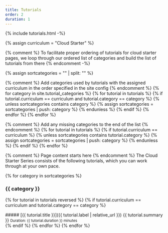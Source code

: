 ```yaml
---
title: Tutorials
order: 2
duration: 1
---
```


{% include tutorials.html -%}

{% assign curriculum = "Cloud Starter" %}

{% comment %}
To facilitate proper ordering of tutorials for cloud starter pages, we loop
through our ordered list of categories and build the list of tutorials from
there
{% endcomment -%}

{% assign sortcategories = "" | split: "" %}

{% comment %}
Add categories used by tutorials with the assigned curriculum in the order
specified in the site config
{% endcomment %}
{% for category in site.tutorial_categories %}
  {% for tutorial in tutorials %}
    {% if tutorial.curriculum == curriculum and tutorial.category == category %}
      {% unless sortcategories contains category %}
        {% assign sortcategories = sortcategories | push: category %}
      {% endunless %}
    {% endif %}
  {% endfor %}
{% endfor %}

{% comment %}
Add any missing categories to the end of the list
{% endcomment %}
{% for tutorial in tutorials %}
  {% if tutorial.curriculum == curriculum %}
    {% unless sortcategories contains tutorial.category %}
      {% assign sortcategories = sortcategories | push: category %}
    {% endunless %}
  {% endif %}
{% endfor %}

{% comment %}
Page content starts here
{% endcomment %}
The Cloud Starter Series consists of the following tutorials, which you can work through at your own pace.

{% for category in sortcategories %}
### {{ category }}
{% for tutorial in tutorials reversed %}
{% if tutorial.curriculum == curriculum and tutorial.category == category %}
<div id="{{ tutorial.label }}" class="series-tutorial" markdown="1">
##### [{{ tutorial.title }}]({{ tutorial.label | relative_url }})
{{ tutorial.summary }}  
<small>Duration: {{ tutorial.duration }} minutes</small>
</div>
{% endif %}
{% endfor %}
{% endfor %}
